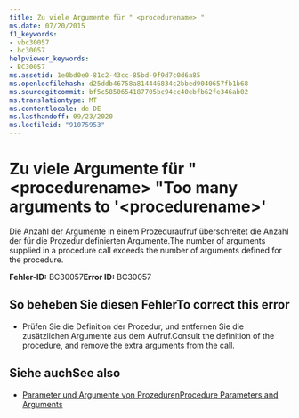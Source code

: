 ```yaml
---
title: Zu viele Argumente für " <procedurename> "
ms.date: 07/20/2015
f1_keywords:
- vbc30057
- bc30057
helpviewer_keywords:
- BC30057
ms.assetid: 1e0bd0e0-81c2-43cc-85bd-9f9d7c0d6a85
ms.openlocfilehash: d25ddb46758a814446834c2bbed9040657fb1b68
ms.sourcegitcommit: bf5c5850654187705bc94cc40ebfb62fe346ab02
ms.translationtype: MT
ms.contentlocale: de-DE
ms.lasthandoff: 09/23/2020
ms.locfileid: "91075953"
---
```

# <a name="too-many-arguments-to-procedurename"></a><span data-ttu-id="693fd-102">Zu viele Argumente für " \<procedurename> "</span><span class="sxs-lookup"><span data-stu-id="693fd-102">Too many arguments to '\<procedurename>'</span></span>

<span data-ttu-id="693fd-103">Die Anzahl der Argumente in einem Prozeduraufruf überschreitet die Anzahl der für die Prozedur definierten Argumente.</span><span class="sxs-lookup"><span data-stu-id="693fd-103">The number of arguments supplied in a procedure call exceeds the number of arguments defined for the procedure.</span></span>  
  
 <span data-ttu-id="693fd-104">**Fehler-ID:** BC30057</span><span class="sxs-lookup"><span data-stu-id="693fd-104">**Error ID:** BC30057</span></span>  
  
## <a name="to-correct-this-error"></a><span data-ttu-id="693fd-105">So beheben Sie diesen Fehler</span><span class="sxs-lookup"><span data-stu-id="693fd-105">To correct this error</span></span>  
  
- <span data-ttu-id="693fd-106">Prüfen Sie die Definition der Prozedur, und entfernen Sie die zusätzlichen Argumente aus dem Aufruf.</span><span class="sxs-lookup"><span data-stu-id="693fd-106">Consult the definition of the procedure, and remove the extra arguments from the call.</span></span>  
  
## <a name="see-also"></a><span data-ttu-id="693fd-107">Siehe auch</span><span class="sxs-lookup"><span data-stu-id="693fd-107">See also</span></span>

- [<span data-ttu-id="693fd-108">Parameter und Argumente von Prozeduren</span><span class="sxs-lookup"><span data-stu-id="693fd-108">Procedure Parameters and Arguments</span></span>](../programming-guide/language-features/procedures/procedure-parameters-and-arguments.md)
